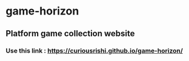 # game-horizon

## Platform game collection website

### Use this link : https://curiousrishi.github.io/game-horizon/

